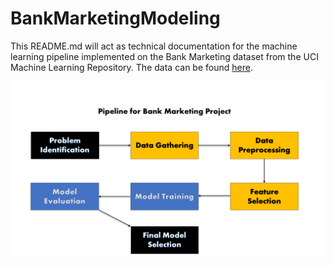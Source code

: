 # BankMarketingModeling

This README.md will act as technical documentation for the machine learning pipeline implemented on the Bank Marketing dataset from the UCI Machine Learning Repository. The data can be found [here]([https://www.google.com](https://archive.ics.uci.edu/dataset/222/bank+marketing)).

![image info](https://github.com/bigredbayes/BankMarketingModeling/blob/main/Bank_Marketing_Pipeline.png)
